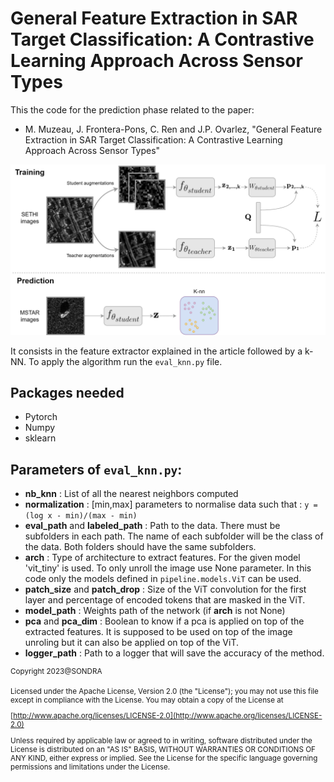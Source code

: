
# General Feature Extraction in SAR Target Classification: A Contrastive Learning Approach Across Sensor Types

This the code for the prediction phase related to the paper:
- M. Muzeau, J. Frontera-Pons, C. Ren and J.P. Ovarlez, "General Feature Extraction in SAR Target Classification: A Contrastive Learning Approach Across Sensor Types" 

![arch](contrastive_mstar.png)

It consists in the feature extractor explained in the article followed by a k-NN. To apply the algorithm run the `eval_knn.py` file.

## Packages needed
 - Pytorch
 - Numpy
 - sklearn

## Parameters of `eval_knn.py`:

- **nb_knn** : List of all the nearest neighbors computed
- **normalization** : [min,max] parameters to normalise data such that : `y = (log x - min)/(max - min)`
- **eval_path** and **labeled_path** : Path to the data. There must be subfolders in each path. The name of each subfolder will be the class of the data. Both folders should have the same subfolders.
- **arch** : Type of architecture to extract features. For the given model 'vit_tiny' is used. To only unroll the image use None parameter. In this code only the models defined in `pipeline.models.ViT` can be used.
- **patch_size** and **patch_drop** : Size of the ViT convolution for the first layer and percentage of encoded tokens that are masked in the ViT.
- **model_path** : Weights path of the network (if **arch** is not None)
- **pca** and **pca_dim** : Boolean to know if a pca is applied on top of the extracted features. It is supposed to be used on top of the image unroling but it can also be applied on top of the ViT.
- **logger_path** : Path to a logger that will save the accuracy of the method.
 

<sup>
Copyright 2023@SONDRA

Licensed under the Apache License, Version 2.0 (the "License");
you may not use this file except in compliance with the License.
You may obtain a copy of the License at

[http://www.apache.org/licenses/LICENSE-2.0](http://www.apache.org/licenses/LICENSE-2.0)    

Unless required by applicable law or agreed to in writing, software
distributed under the License is distributed on an "AS IS" BASIS,
WITHOUT WARRANTIES OR CONDITIONS OF ANY KIND, either express or implied.
See the License for the specific language governing permissions and
limitations under the License.
</sup>


